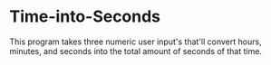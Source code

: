 # Time-into-Seconds
This program takes three numeric user input's that'll convert hours, minutes, and seconds into the total amount of seconds of that time.
